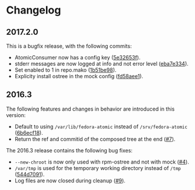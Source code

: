 # Changelog

## 2017.2.0

This is a bugfix release, with the following commits:

* AtomicConsumer now has a config key
  ([5e32653f](https://github.com/fedora-infra/fedmsg-atomic-composer/commit/5e32653f)).
* stderr messages are now logged at info and not error level
  ([eba7e334](https://github.com/fedora-infra/fedmsg-atomic-composer/commit/eba7e334)).
* Set enabled to 1 in repo.mako
  ([1b51be98](https://github.com/fedora-infra/fedmsg-atomic-composer/commit/1b51be98)).
* Explicity install ostree in the mock config
  ([fd58aee1](https://github.com/fedora-infra/fedmsg-atomic-composer/commit/fd58aee1)).


## 2016.3

The following features and changes in behavior are introduced in this version:

* Default to using ```/var/lib/fedora-atomic``` instead of ```/srv/fedora-atomic```
  ([6b6ecf18](https://github.com/fedora-infra/fedmsg-atomic-composer/commit/6b6ecf18)).
* Return the ref and commitid of the composed tree at the end
  ([#7](https://github.com/fedora-infra/fedmsg-atomic-composer/pull/7)).


The 2016.3 release contains the following bug fixes:

* ```--new-chroot``` is now only used with rpm-ostree and not with mock
  ([#4](https://github.com/fedora-infra/fedmsg-atomic-composer/issues/4)).
* ```/var/tmp``` is used for the temporary working directory instead of ```/tmp```
  ([544d7091](https://github.com/fedora-infra/fedmsg-atomic-composer/commit/544d7091)).
* Log files are now closed during cleanup
  ([#9](https://github.com/fedora-infra/fedmsg-atomic-composer/pull/9)).
